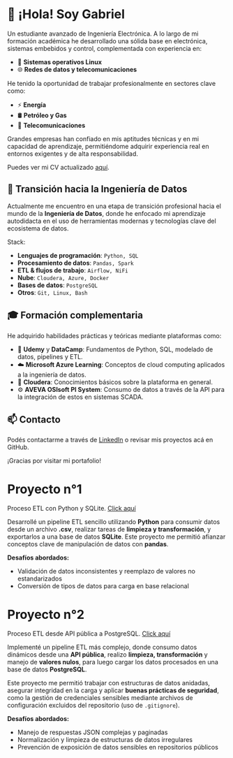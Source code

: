# 👋 ¡Hola! Soy Gabriel

Un estudiante avanzado de Ingeniería Electrónica. A lo largo de mi formación académica he desarrollado una sólida base en electrónica, sistemas embebidos y control, complementada con experiencia en:

- 🐧 **Sistemas operativos Linux**
- 🌐 **Redes de datos y telecomunicaciones**

He tenido la oportunidad de trabajar profesionalmente en sectores clave como:

- ⚡ **Energía**
- 🛢️ **Petróleo y Gas**
- 📡 **Telecomunicaciones**

Grandes empresas han confiado en mis aptitudes técnicas y en mi capacidad de aprendizaje, permitiéndome adquirir experiencia real en entornos exigentes y de alta responsabilidad.

Puedes ver mi CV actualizado [aquí](https://drive.google.com/file/d/1A4DfP_m6mVv7Wqqt68NNqIYuX1zJpULd/view?usp=sharing).

## 🚀 Transición hacia la Ingeniería de Datos

Actualmente me encuentro en una etapa de transición profesional hacia el mundo de la **Ingeniería de Datos**, donde he enfocado mi aprendizaje autodidacta en el uso de herramientas modernas y tecnologías clave del ecosistema de datos.

Stack:

- **Lenguajes de programación**: `Python, SQL`  
- **Procesamiento de datos**: `Pandas, Spark`  
- **ETL & flujos de trabajo**: `Airflow, NiFi`  
- **Nube**: `Cloudera, Azure, Docker`  
- **Bases de datos**: `PostgreSQL`  
- **Otros**: `Git, Linux, Bash`  

## 🎓 Formación complementaria

He adquirido habilidades prácticas y teóricas mediante plataformas como:

- 📘 **Udemy** y **DataCamp**: Fundamentos de Python, SQL, modelado de datos, pipelines y ETL.
- ☁️ **Microsoft Azure Learning**: Conceptos de cloud computing aplicados a la ingeniería de datos.
- 🧠 **Cloudera**: Conocimientos básicos sobre la plataforma en general.
- ⚙️ **AVEVA OSIsoft PI System**: Consumo de datos a través de la API para la integración de estos en sistemas SCADA.

## 📫 Contacto

Podés contactarme a través de [LinkedIn](https://linkedin.com/in/gabriel-ulloa-saavedra/) o revisar mis proyectos acá en GitHub.

¡Gracias por visitar mi portafolio!

# Proyecto n°1

Proceso ETL con Python y SQLite. [Click aquí](https://github.com/ulloa-g/etl_csv_to_sql)

Desarrollé un pipeline ETL sencillo utilizando **Python** para consumir datos desde un archivo **.csv**, realizar tareas de **limpieza y transformación**, y exportarlos a una base de datos **SQLite**. Este proyecto me permitió afianzar conceptos clave de manipulación de datos con **pandas**.

**Desafíos abordados:** 
- Validación de datos inconsistentes y reemplazo de valores no estandarizados
- Conversión de tipos de datos para carga en base relacional

# Proyecto n°2

Proceso ETL desde API pública a PostgreSQL. [Click aquí](https://github.com/ulloa-g/etl_api_to_sql)

Implementé un pipeline ETL más complejo, donde consumo datos dinámicos desde una **API pública**, realizo **limpieza, transformación** y manejo de **valores nulos**, para luego cargar los datos procesados en una base de datos **PostgreSQL**.

Este proyecto me permitió trabajar con estructuras de datos anidadas, asegurar integridad en la carga y aplicar **buenas prácticas de seguridad**, como la gestión de credenciales sensibles mediante archivos de configuración excluidos del repositorio (uso de `.gitignore`).

**Desafíos abordados:**
- Manejo de respuestas JSON complejas y paginadas
- Normalización y limpieza de estructuras de datos irregulares
- Prevención de exposición de datos sensibles en repositorios públicos
